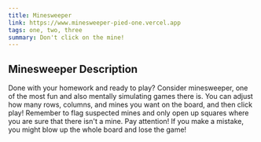 ```yaml
---
title: Minesweeper
link: https://www.minesweeper-pied-one.vercel.app
tags: one, two, three
summary: Don't click on the mine! 
---
```


## Minesweeper Description
Done with your homework and ready to play? Consider minesweeper, one of the most fun and also mentally simulating games there is. You can adjust how many rows, columns, and mines you want on the board, and then click play! Remember to flag suspected mines and only open up squares where you are sure that there isn't a mine. Pay attention! If you make a mistake, you might blow up the whole board and lose the game! 